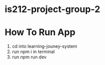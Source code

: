 # is212-project-group-2
 
# How To Run App

1. cd into learning-jouney-system
2. run npm i in terminal
3. run npm run dev
